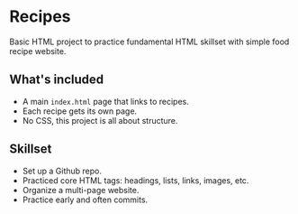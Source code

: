 # Recipes

Basic HTML project to practice fundamental HTML skillset with simple food recipe website.

## What's included

- A main `index.html` page that links to recipes.
- Each recipe gets its own page.
- No CSS, this project is all about structure.

## Skillset

- Set up a Github repo.
- Practiced core HTML tags: headings, lists, links, images, etc.
- Organize a multi-page website.
- Practice early and often commits.
